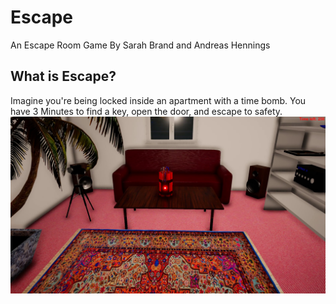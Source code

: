 # Escape
 An Escape Room Game
By Sarah Brand and Andreas Hennings

## What is Escape?
Imagine you're being locked inside an apartment with a time bomb. You have 3 Minutes to find a key, open the door, and escape to safety. 
![image](/Escape/vlcsnap-2021-08-01-11h10m42s467.png)
